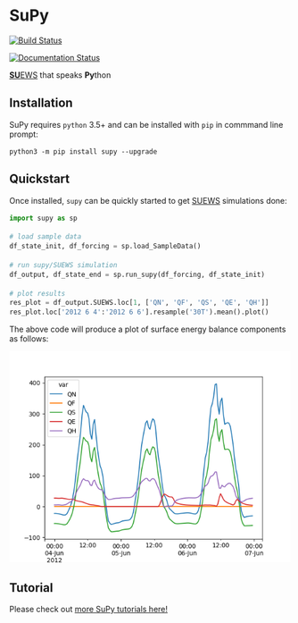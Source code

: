 # SuPy

[![Build Status](https://dev.azure.com/sunt05/SUEWS/_apis/build/status/sunt05.SuPy?branchName=master)](https://dev.azure.com/sunt05/SUEWS/_build/latest?definitionId=11?branchName=master)

[![Documentation Status](https://readthedocs.org/projects/supy/badge/?version=latest)](https://supy.readthedocs.io/en/latest/?badge=latest)

[**SU**EWS](https://suews-docs.readthedocs.io) that speaks **Py**thon

## Installation
SuPy requires `python` 3.5+ and can be installed with `pip` in commmand line prompt:

```shell
python3 -m pip install supy --upgrade
```

## Quickstart
Once installed, `supy` can be quickly started to get [SUEWS](https://suews-docs.readthedocs.io) simulations done:

```python
import supy as sp

# load sample data
df_state_init, df_forcing = sp.load_SampleData()

# run supy/SUEWS simulation
df_output, df_state_end = sp.run_supy(df_forcing, df_state_init)

# plot results
res_plot = df_output.SUEWS.loc[1, ['QN', 'QF', 'QS', 'QE', 'QH']]
res_plot.loc['2012 6 4':'2012 6 6'].resample('30T').mean().plot()
```

The above code will produce a plot of surface energy balance components as follows:

![sample plot](./sample_plot.png)

## Tutorial
Please check out [more SuPy tutorials here!](https://supy.readthedocs.io/en/latest/tutorial/tutorial.html)
